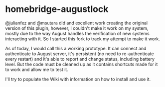 # homebridge-augustlock

@julianfez and @msutara did and excellent work creating the original version of this plugin, however, I couldn't make it work on my system, mostly due to the way August handles the verification of new systems interacting with it. 
So I started this fork to track my attempt to make it work.

As of today, I would call this a working prototype. It can connect and authenticate to August server, it's persistent (no need to re-authenticate every restart) and it's able to report and change status, including battery level. But the code must be cleaned up as it contains shortcuts made for it to work and allow me to test it.

I'll try to populate the Wiki with information on how to install and use it.
